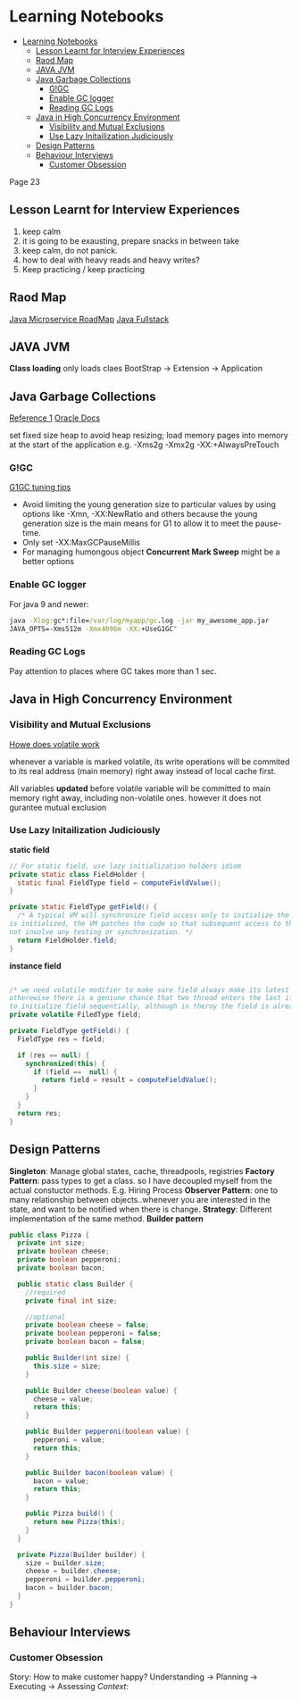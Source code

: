 # Learning Notebooks

- [Learning Notebooks](#learning-notebooks)
  - [Lesson Learnt for Interview Experiences](#lesson-learnt-for-interview-experiences)
  - [Raod Map](#raod-map)
  - [JAVA JVM](#java-jvm)
  - [Java Garbage Collections](#java-garbage-collections)
    - [G!GC](#ggc)
    - [Enable GC logger](#enable-gc-logger)
    - [Reading GC Logs](#reading-gc-logs)
  - [Java in High Concurrency Environment](#java-in-high-concurrency-environment)
    - [Visibility and Mutual Exclusions](#visibility-and-mutual-exclusions)
    - [Use Lazy Initailization Judiciously](#use-lazy-initailization-judiciously)
  - [Design Patterns](#design-patterns)
  - [Behaviour Interviews](#behaviour-interviews)
    - [Customer Obsession](#customer-obsession)

Page 23
## Lesson Learnt for Interview Experiences
 1. keep calm
 2. it is going to be exausting, prepare snacks in between take
 3. keep calm, do not panick. 
 4. how to deal with heavy reads and heavy writes?
 5. Keep practicing / keep practicing

## Raod Map

[Java Microservice RoadMap](https://github.com/in28minutes/roadmaps/blob/main/README.md#java-microservices-roadmap)
[Java Fullstack](https://github.com/in28minutes/roadmaps/blob/main/README.md#java-full-stack-roadmap)

## JAVA JVM

**Class loading**
only loads claes
BootStrap -> Extension -> Application

## Java Garbage Collections

[Reference 1](https://sematext.com/blog/java-garbage-collection-tuning/#toc-what-is-garbage-collection-tuning-0)
[Oracle Docs](https://docs.oracle.com/en/java/javase/12/gctuning/introduction-garbage-collection-tuning.html)

set fixed size heap to avoid heap resizing; load memory pages into memory at the start of the application
e.g. -Xms2g -Xmx2g -XX:+AlwaysPreTouch

### G!GC
[G1GC tuning tips](https://blog.gceasy.io/2020/06/02/simple-effective-g1-gc-tuning-tips/)

- Avoid limiting the young generation size to particular values by using options like -Xmn, -XX:NewRatio and others because the young generation size is the main means for G1 to allow it to meet the pause-time. 
- Only set -XX:MaxGCPauseMillis
- For managing humongous object **Concurrent Mark Sweep** might be a better options

### Enable GC logger

For java 9 and newer:
```bat
java -Xlog:gc*:file=/var/log/myapp/gc.log -jar my_awesome_app.jar
JAVA_OPTS=-Xms512m -Xmx4096m -XX:+UseG1GC"
```
### Reading GC Logs

Pay attention to places where GC takes more than 1 sec. 

## Java in High Concurrency Environment

### Visibility and Mutual Exclusions
[Howe does volatile work](https://stackabuse.com/concurrency-in-java-the-volatile-keyword/)

whenever a variable is marked volatile, its write operations will be commited to its real address (main memory) right away
instead of local cache first. 

All variables **updated** before volatile variable will be committed to main memory right away, including non-volatile ones. 
however it does not gurantee mutual exclusion

### Use Lazy Initailization Judiciously

**static field**
```java
// For static field, use lazy initialization holders idiom
private static class FieldHolder {
  static final FieldType field = computeFieldValue();
}

private static FieldType getField() {
  /* A typical VM will synchronize field access only to initialize the class. Once the class
is initialized, the VM patches the code so that subsequent access to the field does
not involve any testing or synchronization. */
  return FieldHolder.field; 
}
```

**instance field**
```java

/* we need volatile modifier to make sure field always make its latest value visible to all other threads
otherewise there is a geniune chance that two thread enters the last if clause
to initialize field sequentially, although in theroy the field is already initialized by first thread*/
private volatile FiledType field;

private FieldType getField() {
  FieldType res = field;

  if (res == null) {
    synchronized(this) {
      if (field ==  null) {
        return field = result = computeFieldValue();
      }
    }
  }
  return res;
}

```

## Design Patterns

**Singleton**: Manage global states, cache, threadpools, registries
**Factory Pattern**: pass types to get a class. so I have decoupled myself from the actual constuctor methods. E.g. Hiring Process
**Observer Pattern**: one to many relationship between objects..whenever you are interested in the state, and want to be notified when there is change.
**Strategy**: Different implementation of the same method. 
**Builder pattern**
```java
public class Pizza {
  private int size;
  private boolean cheese;
  private boolean pepperoni;
  private boolean bacon;

  public static class Builder {
    //required
    private final int size;

    //optional
    private boolean cheese = false;
    private boolean pepperoni = false;
    private boolean bacon = false;

    public Builder(int size) {
      this.size = size;
    }

    public Builder cheese(boolean value) {
      cheese = value;
      return this;
    }

    public Builder pepperoni(boolean value) {
      pepperoni = value;
      return this;
    }

    public Builder bacon(boolean value) {
      bacon = value;
      return this;
    }

    public Pizza build() {
      return new Pizza(this);
    }
  }

  private Pizza(Builder builder) {
    size = builder.size;
    cheese = builder.cheese;
    pepperoni = builder.pepperoni;
    bacon = builder.bacon;
  }
}
```
## Behaviour Interviews

### Customer Obsession

Story:
How to make customer happy? Understanding -> Planning -> Executing -> Assessing
*Context*: 